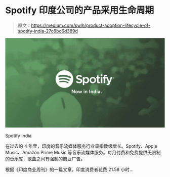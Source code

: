 # Spotify 印度公司的产品采用生命周期

> 原文：<https://medium.com/swlh/product-adoption-lifecycle-of-spotify-india-27c6bc6d389d>

![](img/0ba2ebf62a58456ba2e33d9f58117d08.png)

Spotify India

在过去的 4 年里，印度的音乐流媒体服务行业呈指数级增长。Spotify、Apple Music、Amazon Prime Music 等音乐流媒体服务。每月付费和免费提供无限制的音乐库，歌曲之间有强制的商业广告。

根据《印度商业周刊》的一篇文章，印度消费者花费 21.58 小时…